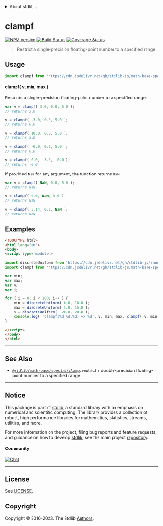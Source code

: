 <!--

@license Apache-2.0

Copyright (c) 2020 The Stdlib Authors.

Licensed under the Apache License, Version 2.0 (the "License");
you may not use this file except in compliance with the License.
You may obtain a copy of the License at

   http://www.apache.org/licenses/LICENSE-2.0

Unless required by applicable law or agreed to in writing, software
distributed under the License is distributed on an "AS IS" BASIS,
WITHOUT WARRANTIES OR CONDITIONS OF ANY KIND, either express or implied.
See the License for the specific language governing permissions and
limitations under the License.

-->


<details>
  <summary>
    About stdlib...
  </summary>
  <p>We believe in a future in which the web is a preferred environment for numerical computation. To help realize this future, we've built stdlib. stdlib is a standard library, with an emphasis on numerical and scientific computation, written in JavaScript (and C) for execution in browsers and in Node.js.</p>
  <p>The library is fully decomposable, being architected in such a way that you can swap out and mix and match APIs and functionality to cater to your exact preferences and use cases.</p>
  <p>When you use stdlib, you can be absolutely certain that you are using the most thorough, rigorous, well-written, studied, documented, tested, measured, and high-quality code out there.</p>
  <p>To join us in bringing numerical computing to the web, get started by checking us out on <a href="https://github.com/stdlib-js/stdlib">GitHub</a>, and please consider <a href="https://opencollective.com/stdlib">financially supporting stdlib</a>. We greatly appreciate your continued support!</p>
</details>

# clampf

[![NPM version][npm-image]][npm-url] [![Build Status][test-image]][test-url] [![Coverage Status][coverage-image]][coverage-url] <!-- [![dependencies][dependencies-image]][dependencies-url] -->

> Restrict a single-precision floating-point number to a specified range.

<!-- Section to include introductory text. Make sure to keep an empty line after the intro `section` element and another before the `/section` close. -->

<section class="intro">

</section>

<!-- /.intro -->

<!-- Package usage documentation. -->



<section class="usage">

## Usage

```javascript
import clampf from 'https://cdn.jsdelivr.net/gh/stdlib-js/math-base-special-clampf@esm/index.mjs';
```

#### clampf( v, min, max )

Restricts a single-precision floating-point number to a specified range.

```javascript
var v = clampf( 3.0, 0.0, 5.0 );
// returns 3.0

v = clampf( -3.0, 0.0, 5.0 );
// returns 0.0

v = clampf( 10.0, 0.0, 5.0 );
// returns 5.0

v = clampf( -0.0, 0.0, 5.0 );
// returns 0.0

v = clampf( 0.0, -3.0, -0.0 );
// returns -0.0
```

If provided `NaN` for any argument, the function returns `NaN`.

```javascript
var v = clampf( NaN, 0.0, 5.0 );
// returns NaN

v = clampf( 0.0, NaN, 5.0 );
// returns NaN

v = clampf( 3.14, 0.0, NaN );
// returns NaN
```

</section>

<!-- /.usage -->

<!-- Package usage notes. Make sure to keep an empty line after the `section` element and another before the `/section` close. -->

<section class="notes">

</section>

<!-- /.notes -->

<!-- Package usage examples. -->

<section class="examples">

## Examples

<!-- eslint no-undef: "error" -->

```html
<!DOCTYPE html>
<html lang="en">
<body>
<script type="module">

import discreteUniform from 'https://cdn.jsdelivr.net/gh/stdlib-js/random-base-discrete-uniform@esm/index.mjs';
import clampf from 'https://cdn.jsdelivr.net/gh/stdlib-js/math-base-special-clampf@esm/index.mjs';

var min;
var max;
var v;
var i;

for ( i = 0; i < 100; i++ ) {
    min = discreteUniform( 0.0, 10.0 );
    max = discreteUniform( 5.0, 15.0 );
    v = discreteUniform( -20.0, 20.0 );
    console.log( 'clampf(%d,%d,%d) => %d', v, min, max, clampf( v, min, max ) );
}

</script>
</body>
</html>
```

</section>

<!-- /.examples -->

<!-- C interface documentation. -->



<!-- Section to include cited references. If references are included, add a horizontal rule *before* the section. Make sure to keep an empty line after the `section` element and another before the `/section` close. -->

<section class="references">

</section>

<!-- /.references -->

<!-- Section for related `stdlib` packages. Do not manually edit this section, as it is automatically populated. -->

<section class="related">

* * *

## See Also

-   <span class="package-name">[`@stdlib/math-base/special/clamp`][@stdlib/math/base/special/clamp]</span><span class="delimiter">: </span><span class="description">restrict a double-precision floating-point number to a specified range.</span>

</section>

<!-- /.related -->

<!-- Section for all links. Make sure to keep an empty line after the `section` element and another before the `/section` close. -->


<section class="main-repo" >

* * *

## Notice

This package is part of [stdlib][stdlib], a standard library with an emphasis on numerical and scientific computing. The library provides a collection of robust, high performance libraries for mathematics, statistics, streams, utilities, and more.

For more information on the project, filing bug reports and feature requests, and guidance on how to develop [stdlib][stdlib], see the main project [repository][stdlib].

#### Community

[![Chat][chat-image]][chat-url]

---

## License

See [LICENSE][stdlib-license].


## Copyright

Copyright &copy; 2016-2023. The Stdlib [Authors][stdlib-authors].

</section>

<!-- /.stdlib -->

<!-- Section for all links. Make sure to keep an empty line after the `section` element and another before the `/section` close. -->

<section class="links">

[npm-image]: http://img.shields.io/npm/v/@stdlib/math-base-special-clampf.svg
[npm-url]: https://npmjs.org/package/@stdlib/math-base-special-clampf

[test-image]: https://github.com/stdlib-js/math-base-special-clampf/actions/workflows/test.yml/badge.svg?branch=v0.1.1
[test-url]: https://github.com/stdlib-js/math-base-special-clampf/actions/workflows/test.yml?query=branch:v0.1.1

[coverage-image]: https://img.shields.io/codecov/c/github/stdlib-js/math-base-special-clampf/main.svg
[coverage-url]: https://codecov.io/github/stdlib-js/math-base-special-clampf?branch=main

<!--

[dependencies-image]: https://img.shields.io/david/stdlib-js/math-base-special-clampf.svg
[dependencies-url]: https://david-dm.org/stdlib-js/math-base-special-clampf/main

-->

[chat-image]: https://img.shields.io/gitter/room/stdlib-js/stdlib.svg
[chat-url]: https://app.gitter.im/#/room/#stdlib-js_stdlib:gitter.im

[stdlib]: https://github.com/stdlib-js/stdlib

[stdlib-authors]: https://github.com/stdlib-js/stdlib/graphs/contributors

[umd]: https://github.com/umdjs/umd
[es-module]: https://developer.mozilla.org/en-US/docs/Web/JavaScript/Guide/Modules

[deno-url]: https://github.com/stdlib-js/math-base-special-clampf/tree/deno
[umd-url]: https://github.com/stdlib-js/math-base-special-clampf/tree/umd
[esm-url]: https://github.com/stdlib-js/math-base-special-clampf/tree/esm
[branches-url]: https://github.com/stdlib-js/math-base-special-clampf/blob/main/branches.md

[stdlib-license]: https://raw.githubusercontent.com/stdlib-js/math-base-special-clampf/main/LICENSE

<!-- <related-links> -->

[@stdlib/math/base/special/clamp]: https://github.com/stdlib-js/math-base-special-clamp/tree/esm

<!-- </related-links> -->

</section>

<!-- /.links -->
